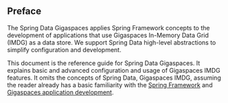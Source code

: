 ## <a name="preface"/>Preface

The Spring Data Gigaspaces applies Spring Framework concepts to the development of applications that use Gigaspaces In-Memory Data Grid (IMDG) as a data store. We support Spring Data high-level abstractions to simplify configuration and development.

This document is the reference guide for Spring Data Gigaspaces. It explains basic and advanced configuration and usage of Gigaspaces IMDG features. It omits the concepts of Spring Data, Gigaspaces  IMDG, assuming the reader already has a basic familiarity with the [Spring Framework](http://docs.spring.io/spring-data/commons/docs/1.9.1.RELEASE/reference/html/) and [Gigaspaces application development](http://docs.gigaspaces.com/latest/dev-java/).
